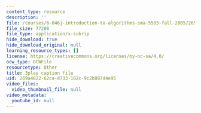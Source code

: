 ```yaml
---
content_type: resource
description: ''
file: /courses/6-046j-introduction-to-algorithms-sma-5503-fall-2005/269a482262cad733182c9c2b887d4e95_mR_RUjsJnV8.srt
file_size: 77208
file_type: application/x-subrip
hide_download: true
hide_download_original: null
learning_resource_types: []
license: https://creativecommons.org/licenses/by-nc-sa/4.0/
ocw_type: OCWFile
resourcetype: Other
title: 3play caption file
uid: 269a4822-62ca-d733-182c-9c2b887d4e95
video_files:
  video_thumbnail_file: null
video_metadata:
  youtube_id: null
---
```

